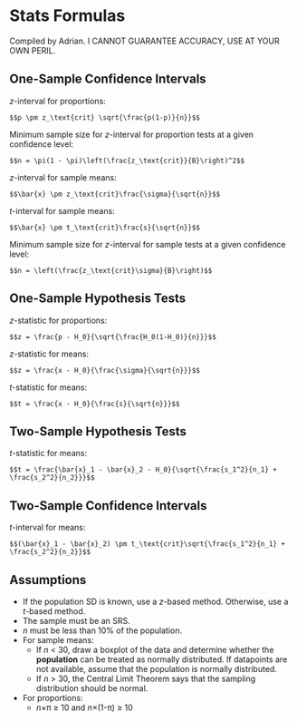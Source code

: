 # Stats Formulas

Compiled by Adrian. I CANNOT GUARANTEE ACCURACY, USE AT YOUR OWN PERIL.

## One-Sample Confidence Intervals

*z*-interval for proportions:

`$$p \pm z_\text{crit} \sqrt{\frac{p(1-p)}{n}}$$`

Minimum sample size for *z*-interval for proportion tests at a given confidence level:

`$$n = \pi(1 - \pi)\left(\frac{z_\text{crit}}{B}\right)^2$$`

*z*-interval for sample means:

`$$\bar{x} \pm z_\text{crit}\frac{\sigma}{\sqrt{n}}$$`

*t*-interval for sample means:

`$$\bar{x} \pm t_\text{crit}\frac{s}{\sqrt{n}}$$`

Minimum sample size for *z*-interval for sample tests at a given confidence level:

`$$n = \left(\frac{z_\text{crit}\sigma}{B}\right)$$`

## One-Sample Hypothesis Tests

*z*-statistic for proportions:

`$$z = \frac{p - H_0}{\sqrt{\frac{H_0(1-H_0)}{n}}}$$`

*z*-statistic for means:

`$$z = \frac{x - H_0}{\frac{\sigma}{\sqrt{n}}}$$`

*t*-statistic for means:

`$$t = \frac{x - H_0}{\frac{s}{\sqrt{n}}}$$`

## Two-Sample Hypothesis Tests 

*t*-statistic for means:

`$$t = \frac{\bar{x}_1 - \bar{x}_2 - H_0}{\sqrt{\frac{s_1^2}{n_1} + \frac{s_2^2}{n_2}}}$$`

## Two-Sample Confidence Intervals

*t*-interval for means:

`$$(\bar{x}_1 - \bar{x}_2) \pm t_\text{crit}\sqrt{\frac{s_1^2}{n_1} + \frac{s_2^2}{n_2}}$$`

## Assumptions

* If the population SD is known, use a *z*-based method. Otherwise, use a *t*-based method.
* The sample must be an SRS.
* *n* must be less than 10% of the population.
* For sample means:
    * If *n* < 30, draw a boxplot of the data and determine whether the **population** can be treated as normally distributed. If datapoints are not available, assume that the population is normally distributed.
    * If *n* > 30, the Central Limit Theorem says that the sampling distribution should be normal.
* For proportions: 
    * *n*&times;&pi; &geq; 10 and *n*&times;(1-&pi;) &geq; 10